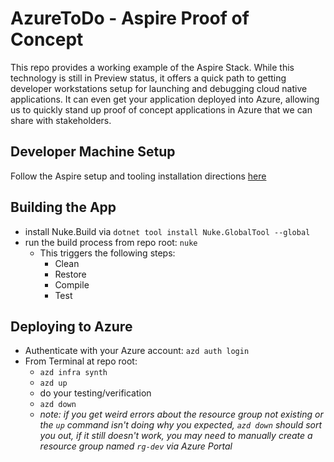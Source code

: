 # AzureToDo - Aspire Proof of Concept
This repo provides a working example of the Aspire Stack.  While this technology is still in Preview status, it offers a quick path to getting developer workstations setup for launching and debugging cloud native applications.  It can even get your application deployed into Azure, allowing us to quickly stand up proof of concept applications in Azure that we can share with stakeholders.

## Developer Machine Setup
Follow the Aspire setup and tooling installation directions [here](https://learn.microsoft.com/en-us/dotnet/aspire/fundamentals/setup-tooling?tabs=visual-studio)

## Building the App
- install Nuke.Build via `dotnet tool install Nuke.GlobalTool --global`
- run the build process from repo root: `nuke`
    - This triggers the following steps:
        - Clean
        - Restore
        - Compile
        - Test

## Deploying to Azure
- Authenticate with your Azure account: `azd auth login`
- From Terminal at repo root: 
    - `azd infra synth`
    - `azd up`        
    - do your testing/verification
    - `azd down`
    - *note: if you get weird errors about the resource group not existing or the `up` command isn't doing why you expected, `azd down` should sort you out, if it still doesn't work, you may need to manually create a resource group named `rg-dev` via Azure Portal*
